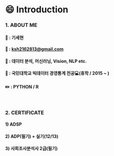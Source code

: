 # :smile: Introduction

### 1. ABOUT ME

#### :name_badge: : 기세현

#### :email: : ksh2162813@gmail.com

#### :pushpin: : 데이터 분석, 머신러닝, Vision, NLP etc.

#### :school: : 국민대학교 빅데이터 경영통계 전공:computer:(휴학 / 2015 ~ )

#### :pencil2: : PYTHON / R
<br>


### 2. CERTIFICATE<br>
#### 1) ADSP
#### 2) ADP(필기) + 실기(12/13)
#### 3) 사회조사분석사 2급(필기)

<!--
**kisehyun/kisehyun** is a ✨ _special_ ✨ repository because its `README.md` (this file) appears on your GitHub profile.

###
